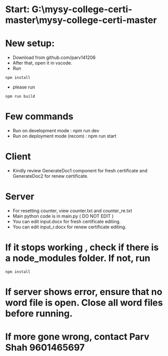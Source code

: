 # Start: G:\mysy-college-certi-master\mysy-college-certi-master
# New setup:
- Download from github.com/parv141206
- After that, open it in vscode.
- Run 
```
npm install
``` 
- please run 
```
npm run build
```
# Few commands
- Run on development mode : npm run dev
- Run on deployment mode (recom) : npm run start

# Client 
- Kindly review GenerateDoc1 component for fresh certificate and GenerateDoc2 for renew certificate.

# Server
- For resetting counter, view counter.txt and counter_re.txt
- Main python code is in main.py ( DO NOT EDIT )
- You can edit input.docx for fresh certificate editing.
- You can edit input_r.docx for renew certificate editing.

# If it stops working , check if there is a node_modules folder. If not, run 
```
npm install
```

# If server shows error, ensure that no word file is open. Close all word files before running.

# If more gone wrong, contact Parv Shah 9601465697